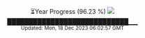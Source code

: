 <p align="center">
⏳Year Progress (96.23 %) <img src="https://file5s.ratemyserver.net/mobs/1062.gif"><br>
████████████████████████████▁▁ <br>
<sub>Updated: Mon, 18 Dec 2023 06:02:57 GMT</sub>
</p>

